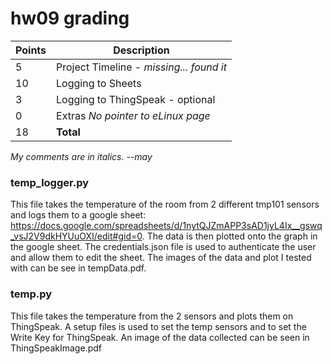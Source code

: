 # hw09 grading

| Points      | Description |
| ----------- | ----------- |
|  5 | Project Timeline - *missing... found it*
| 10 | Logging to Sheets
|  3 | Logging to ThingSpeak - optional
|  0 | Extras       *No pointer to eLinux page*
| 18 | **Total**

*My comments are in italics. --may*

### temp_logger.py
This file takes the temperature of the room from 2 different tmp101 sensors and logs them to a google sheet: https://docs.google.com/spreadsheets/d/1nytQJZmAPP3sAD1jyL4Ix__gswq_vsJ2V9dkHYUuOXI/edit#gid=0. The data is then plotted onto the graph in the google sheet. The credentials.json file is used to authenticate the user and allow them to edit the sheet. The images of the data and plot I tested with can be see in tempData.pdf.

### temp.py
This file takes the temperature from the 2 sensors and plots them on ThingSpeak. A setup files is used to set the temp sensors and to set the Write Key for ThingSpeak. An image of the data collected can be seen in ThingSpeakImage.pdf